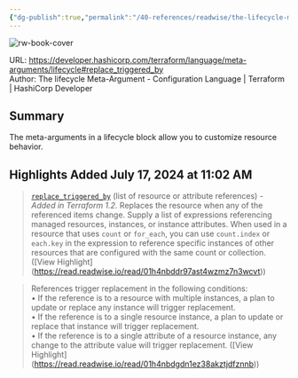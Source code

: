 ```yaml
---
{"dg-publish":true,"permalink":"/40-references/readwise/the-lifecycle-meta-argument/","tags":["rw/articles"]}
---
```



![rw-book-cover](https://developer.hashicorp.com/og-image/terraform.jpg)

  

URL: <https://developer.hashicorp.com/terraform/language/meta-arguments/lifecycle#replace_triggered_by>  
Author: The lifecycle Meta-Argument - Configuration Language | Terraform | HashiCorp Developer

## Summary

The meta-arguments in a lifecycle block allow you to customize resource behavior.

## Highlights Added July 17, 2024 at 11:02 AM

> [`replace_triggered_by`](https://developer.hashicorp.com/terraform/language/meta-arguments/lifecycle#replace_triggered_by) (list of resource or attribute references) - *Added in Terraform 1.2.* Replaces the resource when any of the referenced items change. Supply a list of expressions referencing managed resources, instances, or instance attributes. When used in a resource that uses `count` or `for_each`, you can use `count.index` or `each.key` in the expression to reference specific instances of other resources that are configured with the same count or collection. ([View Highlight] (<https://read.readwise.io/read/01h4nbddr97ast4wzmz7n3wcvt>))

> References trigger replacement in the following conditions:  
> • If the reference is to a resource with multiple instances, a plan to update or replace any instance will trigger replacement.  
> • If the reference is to a single resource instance, a plan to update or replace that instance will trigger replacement.  
> • If the reference is to a single attribute of a resource instance, any change to the attribute value will trigger replacement. ([View Highlight] (<https://read.readwise.io/read/01h4nbdgdn1ez38akztjdfznnb>))
